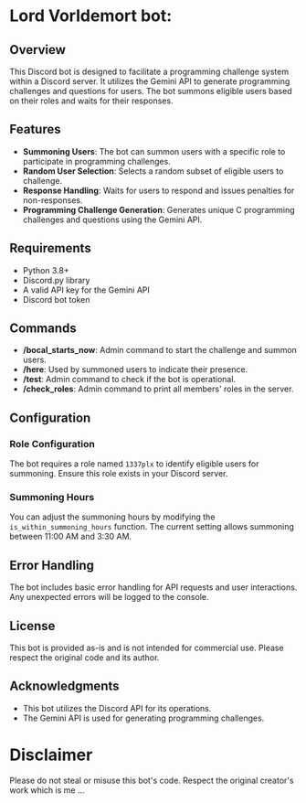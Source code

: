 # Lord Vorldemort bot:

## Overview

This Discord bot is designed to facilitate a programming challenge system within a Discord server. It utilizes the Gemini API to generate programming challenges and questions for users. The bot summons eligible users based on their roles and waits for their responses.

## Features

- **Summoning Users**: The bot can summon users with a specific role to participate in programming challenges.
- **Random User Selection**: Selects a random subset of eligible users to challenge.
- **Response Handling**: Waits for users to respond and issues penalties for non-responses.
- **Programming Challenge Generation**: Generates unique C programming challenges and questions using the Gemini API.

## Requirements

- Python 3.8+
- Discord.py library
- A valid API key for the Gemini API
- Discord bot token

## Commands

- **/bocal_starts_now**: Admin command to start the challenge and summon users.
- **/here**: Used by summoned users to indicate their presence.
- **/test**: Admin command to check if the bot is operational.
- **/check_roles**: Admin command to print all members' roles in the server.

## Configuration

### Role Configuration
The bot requires a role named `1337plx` to identify eligible users for summoning. Ensure this role exists in your Discord server.

### Summoning Hours
You can adjust the summoning hours by modifying the `is_within_summoning_hours` function. The current setting allows summoning between 11:00 AM and 3:30 AM.

## Error Handling
The bot includes basic error handling for API requests and user interactions. Any unexpected errors will be logged to the console.

## License
This bot is provided as-is and is not intended for commercial use. Please respect the original code and its author.

## Acknowledgments
- This bot utilizes the Discord API for its operations.
- The Gemini API is used for generating programming challenges.

# Disclaimer
Please do not steal or misuse this bot's code. Respect the original creator's work which is me ...
